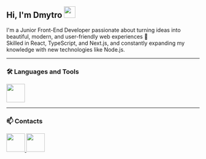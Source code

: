 ## Hi, I'm Dmytro <img src="https://raw.githubusercontent.com/MartinHeinz/MartinHeinz/master/wave.gif" width="30px">

I'm a Junior Front-End Developer passionate about turning ideas into beautiful, modern, and user-friendly web experiences 🚀  
Skilled in React, TypeScript, and Next.js, and constantly expanding my knowledge with new technologies like Node.js.

---

### 🛠️ Languages and Tools

<p align="left">
  <img src="https://skillicons.dev/icons?i=html,css,js,react,ts,nodejs,nextjs" height="48" />
</p>

---

### 📫 Contacts

<p align="left">
  <a href="https://linkedin.com/in/yourusername" target="_blank">
    <img src="https://skillicons.dev/icons?i=linkedin" height="48" />
  </a>
  <a href="mailto:your@email.com" target="_blank">
    <img src="https://skillicons.dev/icons?i=gmail" height="48" />
  </a>
</p>

